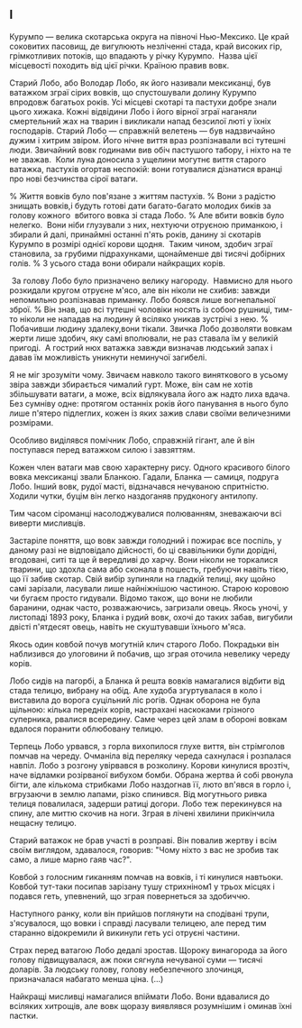 ## І

Курумпо — велика скотарська округа на півночі Нью-Мексико.
Це край соковитих пасовищ, де вигулюють незліченні стада, край високих гір, грімкотливих потоків, що впадають у річку Курумпо.
 Назва цієї місцевості походить від цієї річки.
Країною правив вовк.

Старий Лобо, або Володар Лобо, як його називали мексиканці, був ватажком зграї сірих вовків, що спустошували долину Курумпо впродовж багатьох років.
Усі місцеві скотарі та пастухи добре знали цього хижака.
Кожні відвідини Лобо і його вірної зграї наганяли смертельний жах на тварин і викликали напад безсилої люті у їхніх господарів.
Старий Лобо — справжній велетень — був надзвичайно дужим і хитрим звіром.
Його нічне виття враз розпізнавали всі тутешні люди.
Звичайний вовк годинами вив обіч пастушого табору, і ніхто на те не зважав.
 Коли луна доносила з ущелини могутнє виття старого ватажка, пастухів огортав неспокій: вони готувалися дізнатися вранці про нові безчинства сірої ватаги.

% Життя вовків було пов'язане з життям пастухів.
% Вони з радістю знищать вовків,і будуть готові дати багато-багато молодих биків за голову кожного  вбитого вовка зі стада Лобо.
% Але вбити вовків було нелегко.
 Вони ніби глузували з них, нехтуючи отруєною приманкою, і збирали й далі, принаймні останні п'ять років, данину зі скотарів Курумпо в розмірі однієї корови щодня.
 Таким чином, здобич зграї становила, за грубими підрахунками, щонайменше дві тисячі добірних голів.
% З усього стада вони обирали найкращих корів.

 За голову Лобо було призначено велику нагороду.
 Навмисно для нього розкидали кругом отруєне м'ясо, але він ніколи не схибив: завжди непомильно розпізнавав приманку.
Лобо боявся лише вогнепальної зброї.
% Він знав, що всі тутешні чоловіки носять із собою рушниці, тим-то ніколи не нападав на людину й всіляко уникав зустрічі з нею.
% Побачивши людину здалеку,вони тікали.
Звичка Лобо дозволяти вовкам жерти лише здобич, яку самі вполювали, не раз ставала їм у великій пригоді.
 А гострий нюх ватажка завжди визначав людський запах і давав їм можливість уникнути неминучої загибелі.

Я не міг зрозуміти чому.
Звичаєм навколо такого виняткового в усьому звіра завжди збирається чималий гурт.
Може, він сам не хотів збільшувати ватаги, а може, всіх відлякувала його аж надто лиха вдача.
Без сумніву одне: протягом останніх років його панування в нього було лише п'ятеро підлеглих, кожен із яких зажив слави своїми величезними розмірами.

Особливо виділявся помічник Лобо, справжній гігант, але й він поступався перед ватажком силою і завзяттям.

Кожен член ватаги мав свою характерну рису.
Одного красивого білого вовка мексиканці звали Бланкою.
Гадали, Бланка — самиця, подруга Лобо.
Інший вовк, рудої масті, відзначався нечуваною спритністю.
Ходили чутки, буцім він легко наздоганяв прудконогу антилопу.


Тим часом сіроманці насолоджувалися полюванням, зневажаючи всі виверти мисливців.


Застаріле поняття, що вовк завжди голодний і пожирає все поспіль, у даному разі не відповідало дійсності, бо ці свавільники були дорідні, вгодовані, ситі та ще й вередливі до харчу.
Вони ніколи не торкалися тварини, що здохла сама або сконала в пошесть, гребуючи навіть тією, що її забив скотар.
Свій вибір зупиняли на гладкій телиці, яку щойно самі зарізали, ласували лише найніжнішою частиною.
Старою коровою чи бугаєм просто гидували.
Відомо також, що вони не любили баранини, однак часто, розважаючись, загризали овець.
Якось уночі, у листопаді 1893 року, Бланка і рудий вовк, охочі до таких забав, вигубили двісті п'ятдесят овець, навіть не скуштувавши їхнього м'яса.



Якось один ковбой почув могутній клич старого Лобо.
Покрадьки він наблизився до улоговини й побачив, що зграя оточила невелику череду корів.

Лобо сидів на пагорбі, а Бланка й решта вовків намагалися відбити від стада телицю, вибрану на обід.
Але худоба згуртувалася в коло і виставила до ворога суцільний ліс рогів.
Однак оборона не була щільною: кілька передніх корів, настрахані наскоками грізного суперника, рвалися всередину.
Саме через цей злам в обороні вовкам вдалося поранити облюбовану телицю.

Терпець Лобо урвався, з горла вихопилося глухе виття, він стрімголов помчав на череду.
Очманіла від переляку череда сахнулася і розпалася навпіл.
Лобо з розгону увірвався в розколину.
Корови кинулися врозтіч, наче відламки розірваної вибухом бомби.
Обрана жертва й собі рвонула бігти, але кількома стрибками Лобо наздогнав її, люто вп'явся в горло і, вгрузаючи в землю лапами, різко спинився.
Від могутнього ривка телиця повалилася, задерши ратиці догори.
Лобо теж перекинувся на спину, але миттю скочив на ноги.
Зграя в лічені хвилини прикінчила нещасну телицю.

Старий ватажок не брав участі в розправі.
Він повалив жертву і всім своїм виглядом, здавалося, говорив: "Чому ніхто з вас не зробив так само, а лише марно гаяв час?".

Ковбой з голосним гиканням помчав на вовків, і ті кинулися навтьоки.
Ковбой тут-таки посипав зарізану тушу стрихніном1 у трьох місцях і подався геть, упевнений, що зграя повернеться за здобиччю.

Наступного ранку, коли він прийшов поглянути на сподівані трупи, з'ясувалося, що вовки і справді ласували телицею, але перед тим старанно відокремили й викинули геть усі отруєні частини.

Страх перед ватагою Лобо дедалі зростав.
Щороку винагорода за його голову підвищувалася, аж поки сягнула нечуваної суми — тисячі доларів.
За людську голову, голову небезпечного злочинця, призначалася набагато менша ціна.
(...)

Найкращі мисливці намагалися впіймати Лобо.
Вони вдавалися до всіляких хитрощів, але вовк щоразу виявлявся розумнішим і оминав їхні пастки.

